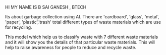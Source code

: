 HI MY NAME IS B SAI GANESH , BTECH

Its about garbage collection using AI.
There are 'cardboard',  'glass', 'metal', 'paper', 'plastic','trash' total different types of waste materials which are use for recycling.

This model which help us to classify waste with 7 different waste materials and it will show you the details of that particular waste materials. This will help to raise awareness for people to reduce and recycle waste.
